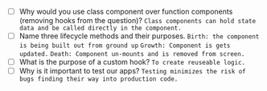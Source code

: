 - [ ] Why would you use class component over function components (removing hooks from the question)? `Class components can hold state data and be called directly in the component.`
- [ ] Name three lifecycle methods and their purposes.
      `Birth: the component is being built out from ground up`
      `Growth: Component is gets updated.`
      `Death: Component un-mounts and is removed from screen.`
- [ ] What is the purpose of a custom hook? `To create reuseable logic.`
- [ ] Why is it important to test our apps? `Testing minimizes the risk of bugs finding their way into production code.`
